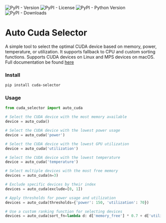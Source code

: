 ![PyPI - Version](https://img.shields.io/pypi/v/cuda_selector)
![PyPI - License](https://img.shields.io/pypi/l/cuda_selector)
![PyPI - Python Version](https://img.shields.io/pypi/pyversions/cuda_selector)
![PyPI - Downloads](https://img.shields.io/pypi/dm/cuda_selector)

# Auto Cuda Selector

A simple tool to select the optimal CUDA device based on memory, power, temperature, or utilization. It supports fallback to CPU and custom sorting functions. Supports CUDA devices on Linux and MPS devices on macOS. Full documentation be found [here](https://samermakni.github.io/cuda-selector/)

### Install
```bash
pip install cuda-selector
```
### Usage
```python
from cuda_selector import auto_cuda

# Select the CUDA device with the most memory available
device = auto_cuda()

# Select the CUDA device with the lowest power usage
device = auto_cuda('power')

# Select the CUDA device with the lowest GPU utilization
device = auto_cuda('utilization')

# Select the CUDA device with the lowest temperature
device = auto_cuda('temperature')

# Select multiple devices with the most free memory
devices = auto_cuda(n=3)

# Exclude specific devices by their index
devices = auto_cuda(exclude=[0, 1])

# Apply thresholds for power usage and utilization
devices = auto_cuda(thresholds={'power': 150, 'utilization': 70})

# Use a custom ranking function for selecting devices
devices = auto_cuda(sort_fn=lambda d: d['memory_free'] * 0.7 + d['utilization'] * 0.3)
```

